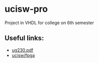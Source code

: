# ucisw-pro
Project in VHDL for college on 6th semester

## Useful links:
- [ug230.pdf](https://www.xilinx.com/support/documentation/boards_and_kits/ug230.pdf)
- [ucisw/fpga](http://www.zsk.ict.pwr.wroc.pl/zsk_ftp/fpga/)
